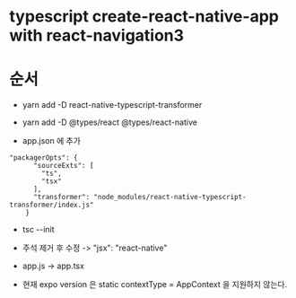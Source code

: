# typescript create-react-native-app with react-navigation3

# 순서 

- yarn add -D react-native-typescript-transformer
- yarn add -D @types/react @types/react-native

- app.json 에 추가

```
"packagerOpts": {
      "sourceExts": [
        "ts",
        "tsx"
      ],
      "transformer": "node_modules/react-native-typescript-transformer/index.js"
    }
```

- tsc --init
- 주석 제거 후 수정 -> "jsx": "react-native"
- app.js -> app.tsx

- 현재 expo version 은 static contextType = AppContext 을 지원하지 않는다.